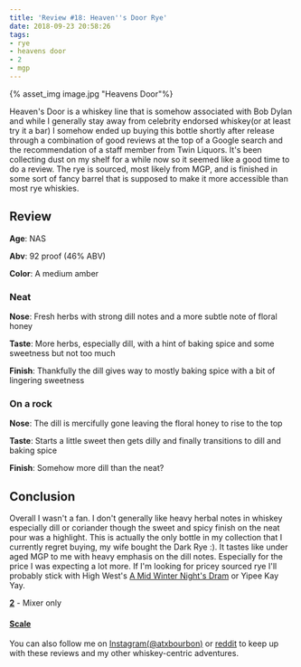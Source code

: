 ```yaml
---
title: 'Review #18: Heaven''s Door Rye'
date: 2018-09-23 20:58:26
tags:
- rye
- heavens door
- 2
- mgp
---
```


{% asset_img image.jpg "Heavens Door"%}

Heaven's Door is a whiskey line that is somehow associated with Bob Dylan and while I generally stay away from celebrity endorsed whiskey(or at least try it a bar) I somehow ended up buying this bottle shortly after release through a combination of good reviews at the top of a Google search and the recommendation of a staff member from Twin Liquors. It's been collecting dust on my shelf for a while now so it seemed like a good time to do a review. The rye is sourced, most likely from MGP, and is finished in some sort of fancy barrel that is supposed to make it more accessible than most rye whiskies.

## Review
**Age**: NAS

**Abv**: 92 proof (46% ABV)

**Color**: A medium amber

### Neat
**Nose**: Fresh herbs with strong dill notes and a more subtle note of floral honey 

**Taste**: More herbs, especially dill, with a hint of baking spice and some sweetness but not too much

**Finish**: Thankfully the dill gives way to mostly baking spice with a bit of lingering sweetness

### On a rock
**Nose**: The dill is mercifully gone leaving the floral honey to rise to the top

**Taste**: Starts a little sweet then gets dilly and finally transitions to dill and baking spice 

**Finish**: Somehow more dill than the neat?

## Conclusion
Overall I wasn't a fan. I don't generally like heavy herbal notes in whiskey especially dill or coriander though the sweet and spicy finish on the neat pour was a highlight. This is actually the only bottle in my collection that I currently regret buying, my wife bought the Dark Rye :). It tastes like under aged MGP to me with heavy emphasis on the dill notes. Especially for the price I was expecting a lot more. If I'm looking for pricey sourced rye I'll probably stick with High West's [A Mid Winter Night's Dram](http://atxbourbon.com/2018/09/19/Review-16-A-Mid-Winter-Night-s-Dram-Act-5-Scene-3-Mystery-Sample/) or Yipee Kay Yay.

[**2**](https://atxbourbon.com/tags/2/) - Mixer only


#### [Scale](http://atxbourbon.com/Scale/)

You can also follow me on [Instagram(@atxbourbon)](https://www.instagram.com/atxbourbon/) or [reddit](https://www.reddit.com/r/scottmotorraddrinks/) to keep up with these reviews and my other whiskey-centric adventures.